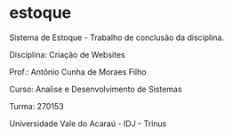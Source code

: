 estoque
=======

Sistema de Estoque - Trabalho de conclusão da disciplina.

Disciplina: Criação de Websites

Prof.: Antônio Cunha de Moraes Filho

Curso: Analise e Desenvolvimento de Sistemas

Turma: 270153

Universidade Vale do Acaraú - IDJ - Trinus
